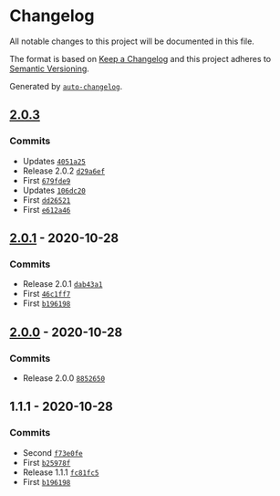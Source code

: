 # Changelog

All notable changes to this project will be documented in this file.

The format is based on [Keep a Changelog](https://keepachangelog.com/en/1.0.0/)
and this project adheres to [Semantic Versioning](https://semver.org/spec/v2.0.0.html).

Generated by [`auto-changelog`](https://github.com/CookPete/auto-changelog).

## [2.0.3](https://github.com/TeamVeam/scaffolding/compare/2.0.1...2.0.3)

### Commits

- Updates [`4051a25`](https://github.com/TeamVeam/scaffolding/commit/4051a25ef4750e0592064e9ef7e82bf964b477e5)
- Release 2.0.2 [`d29a6ef`](https://github.com/TeamVeam/scaffolding/commit/d29a6effd0e8a3b881de939563e8579f9cbbedb0)
- First [`679fde9`](https://github.com/TeamVeam/scaffolding/commit/679fde93383d3127c5dc404a00dc2a13fa8c61a2)
- Updates [`106dc20`](https://github.com/TeamVeam/scaffolding/commit/106dc200fb88745a381e5ec916d8dd71a0c1c558)
- First [`dd26521`](https://github.com/TeamVeam/scaffolding/commit/dd2652170a0d7d712dbd02780293fa1904a0f441)
- First [`e612a46`](https://github.com/TeamVeam/scaffolding/commit/e612a46008db4b3d1256e0bd3cff3765fadffb1a)

## [2.0.1](https://github.com/TeamVeam/scaffolding/compare/2.0.0...2.0.1) - 2020-10-28

### Commits

- Release 2.0.1 [`dab43a1`](https://github.com/TeamVeam/scaffolding/commit/dab43a10aeb5f9dd1620064cee81c1224816161e)
- First [`46c1ff7`](https://github.com/TeamVeam/scaffolding/commit/46c1ff74f35a024835c42728aca36531b2b23a29)
- First [`b196198`](https://github.com/TeamVeam/scaffolding/commit/b196198a66ed0debbb0ecb02dd220f0ea1ee25ed)

## [2.0.0](https://github.com/TeamVeam/scaffolding/compare/1.1.1...2.0.0) - 2020-10-28

### Commits

- Release 2.0.0 [`8852650`](https://github.com/TeamVeam/scaffolding/commit/8852650a2a14e1f22cd0e234b73d40548862c709)

## 1.1.1 - 2020-10-28

### Commits

- Second [`f73e0fe`](https://github.com/TeamVeam/scaffolding/commit/f73e0fe7bb814eb44bddb6a748898d8c00dec531)
- First [`b25978f`](https://github.com/TeamVeam/scaffolding/commit/b25978f4505ecac6212d7d60f09d06d56d6093bb)
- Release 1.1.1 [`fc81fc5`](https://github.com/TeamVeam/scaffolding/commit/fc81fc518e4f2f5bcc7debeb819820e7536c805f)
- First [`b196198`](https://github.com/TeamVeam/scaffolding/commit/b196198a66ed0debbb0ecb02dd220f0ea1ee25ed)

